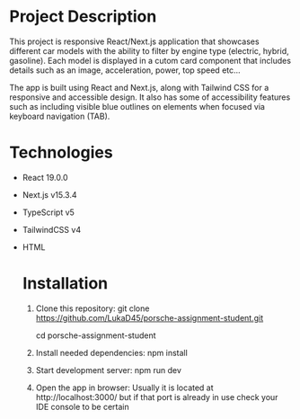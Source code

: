 # Project Description

This project is responsive React/Next.js application that showcases different car models with the ability to filter by engine type (electric, hybrid, gasoline). Each model is displayed in a cutom card component that includes details such as an image, acceleration, power, top speed etc...

The app is built using React and Next.js, along with Tailwind CSS for a responsive and accessible design. It also has some of accessibility features such as including visible blue outlines on elements when focused via keyboard navigation (TAB).


# Technologies
- React 19.0.0
- Next.js v15.3.4
- TypeScript v5
- TailwindCSS v4
- HTML

  # Installation

    1. Clone this repository:
        git clone https://github.com/LukaD45/porsche-assignment-student.git
       
        cd porsche-assignment-student
    
    3. Install needed dependencies:
        npm install

    4. Start development server:
         npm run dev

    5. Open the app in browser:
         Usually it is located at http://localhost:3000/ but if that port is already in use check your IDE console to be certain
       
